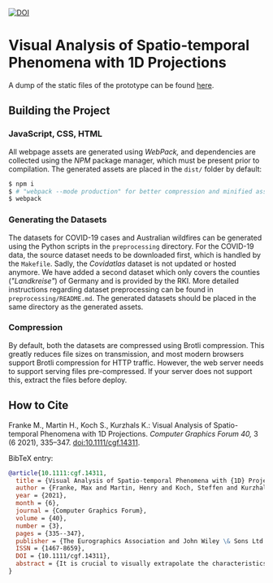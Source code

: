 [![DOI](https://zenodo.org/badge/DOI/10.5281/zenodo.11234747.svg)](https://doi.org/10.5281/zenodo.11234747)

# Visual Analysis of Spatio-temporal Phenomena with 1D Projections

A dump of the static files of the prototype can be found [here](https://zenodo.org/doi/10.5281/zenodo.11234746).

## Building the Project
### JavaScript, CSS, HTML

All webpage assets are generated using *WebPack,* and dependencies are collected using the *NPM* package manager, which must be present prior to compilation.
The generated assets are placed in the `dist/` folder by default:
``` sh
$ npm i
$ # "webpack --mode production" for better compression and minified assets
$ webpack
```


### Generating the Datasets

The datasets for COVID-19 cases and Australian wildfires can be generated using the Python scripts in the `preprocessing` directory.
For the COVID-19 data, the source dataset needs to be downloaded first, which is handled by the `Makefile`.
Sadly, the *Covidatlas* dataset is not updated or hosted anymore.
We have added a second dataset which only covers the counties (*"Landkreise"*) of Germany and is provided by the RKI.
More detailed instructions regarding dataset preprocessing can be found in `preprocessing/README.md`.
The generated datasets should be placed in the same directory as the generated assets.


### Compression

By default, both the datasets are compressed using Brotli compression.
This greatly reduces file sizes on transmission, and most modern browsers support Brotli compression for HTTP traffic.
However, the web server needs to support serving files pre-compressed.
If your server does not support this, extract the files before deploy.


## How to Cite

Franke M., Martin H., Koch S., Kurzhals K.: Visual Analysis of Spatio-temporal Phenomena with 1D Projections. *Computer Graphics Forum 40,* 3 (6 2021), 335–347. [doi:10.1111/cgf.14311](https://doi.org/10.1111/cgf.14311).

BibTeX entry:
``` bibtex
@article{10.1111:cgf.14311,
  title = {Visual Analysis of Spatio-temporal Phenomena with {1D} Projections},
  author = {Franke, Max and Martin, Henry and Koch, Steffen and Kurzhals, Kuno},
  year = {2021},
  month = {6},
  journal = {Computer Graphics Forum},
  volume = {40},
  number = {3},
  pages = {335--347},
  publisher = {The Eurographics Association and John Wiley \& Sons Ltd.},
  ISSN = {1467-8659},
  DOI = {10.1111/cgf.14311},
  abstract = {It is crucial to visually extrapolate the characteristics of their evolution to understand critical spatio-temporal events such as earthquakes, fires, or the spreading of a disease. Animations embedded in the spatial context can be helpful for understanding details, but have proven to be less effective for overview and comparison tasks. We present an interactive approach for the exploration of spatio-temporal data, based on a set of neighborhood-preserving 1D projections which help identify patterns and support the comparison of numerous time steps and multivariate data. An important objective of the proposed approach is the visual description of local neighborhoods in the 1D projection to reveal patterns of similarity and propagation. As this locality cannot generally be guaranteed, we provide a selection of different projection techniques, as well as a hierarchical approach, to support the analysis of different data characteristics. In addition, we offer an interactive exploration technique to reorganize and improve the mapping locally to users’ foci of interest. We demonstrate the usefulness of our approach with different real-world application scenarios and discuss the feedback we received from domain and visualization experts.}
}
```
